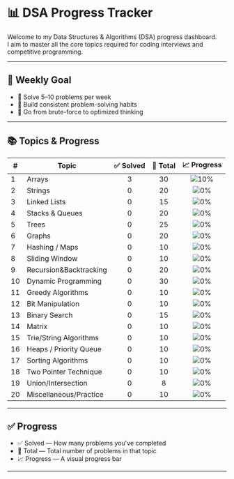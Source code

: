 # 📊 DSA Progress Tracker

Welcome to my Data Structures & Algorithms (DSA) progress dashboard.  
I aim to master all the core topics required for coding interviews and competitive programming.

---

## 📅 Weekly Goal

- 🔹 Solve 5–10 problems per week
- 🔹 Build consistent problem-solving habits
- 🔹 Go from brute-force to optimized thinking

---

## 📚 Topics & Progress

| #  | Topic                  | ✅ Solved | 🔢 Total | 📈 Progress |
|----|------------------------|:--------:|:--------:|:-----------:|
| 1  | Arrays                 |    3     |   30     | ![10%](https://progress-bar.dev/10/) |
| 2  | Strings                |    0     |   20     | ![0%](https://progress-bar.dev/0/) |
| 3  | Linked Lists           |    0     |   15     | ![0%](https://progress-bar.dev/0/) |
| 4  | Stacks & Queues        |    0     |   20     | ![0%](https://progress-bar.dev/0/) |
| 5  | Trees                  |    0     |   25     | ![0%](https://progress-bar.dev/0/) |
| 6  | Graphs                 |    0     |   20     | ![0%](https://progress-bar.dev/0/) |
| 7  | Hashing / Maps         |    0     |   10     | ![0%](https://progress-bar.dev/0/) |
| 8  | Sliding Window         |    0     |   10     | ![0%](https://progress-bar.dev/0/) |
| 9  | Recursion&Backtracking |    0     |   20     | ![0%](https://progress-bar.dev/0/) |
| 10 | Dynamic Programming    |    0     |   30     | ![0%](https://progress-bar.dev/0/) |
| 11 | Greedy Algorithms      |    0     |   10     | ![0%](https://progress-bar.dev/0/) |
| 12 | Bit Manipulation       |    0     |   10     | ![0%](https://progress-bar.dev/0/) |
| 13 | Binary Search          |    0     |   15     | ![0%](https://progress-bar.dev/0/) |
| 14 | Matrix                 |    0     |   10     | ![0%](https://progress-bar.dev/0/) |
| 15 | Trie/String Algorithms |    0     |   10     | ![0%](https://progress-bar.dev/0/) |
| 16 | Heaps / Priority Queue |    0     |   10     | ![0%](https://progress-bar.dev/0/) |
| 17 | Sorting Algorithms     |    0     |   10     | ![0%](https://progress-bar.dev/0/) |
| 18 | Two Pointer Technique  |    0     |   10     | ![0%](https://progress-bar.dev/0/) |
| 19 | Union/Intersection     |    0     |    8     | ![0%](https://progress-bar.dev/0/) |
| 20 | Miscellaneous/Practice |    0     |   10     | ![0%](https://progress-bar.dev/0/) |

---

## ✅ Progress

- ✅ Solved — How many problems you've completed  
- 🔢 Total — Total number of problems in that topic  
- 📈 Progress — A visual progress bar 

---



